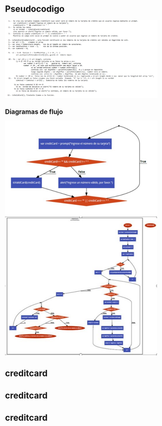 # Pseudocodigo
![](assets/images/pseudo.png)

## Diagramas de flujo
![](assets/images/one.png)
![](assets/images/two.png)
# creditcard
# creditcard
# creditcard

